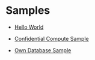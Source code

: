 # Samples

- [Hello World](./sample-hello.md)

- [Confidential Compute Sample](./sample-compute.md)

- [Own Database Sample](./sample-localdb.md)